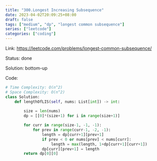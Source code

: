 ```yaml
---
title: "300.Longest Increasing Subsequence"
date: 2023-04-02T20:09:25+08:00
draft: false
tags: ["medium", "dp", "longest common subsequence"]
series: ["leetcode"]
categories: ["coding"]
---
```


Link: https://leetcode.com/problems/longest-common-subsequence/

Status: done

Solution: bottom-up

Code:
```python
# Time Complexity: O(n^2)
# Space Complexity: O(n^2)
class Solution:
    def lengthOfLIS(self, nums: List[int]) -> int:
        
        size = len(nums)
        dp = [[0]*(size+1) for i in range(size+1)]

        for curr in range(size-1, -1, -1):
            for prev in range(curr-1, -2, -1):
                length = dp[curr+1][prev+1]
                if prev < 0 or nums[prev] < nums[curr]:
                    length = max(length, 1+dp[curr+1][curr+1])
                dp[curr][prev+1] = length
        return dp[0][0]
```

